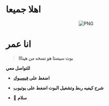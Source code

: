 <h1> اهلا جميعا </h1> 

<p align="center">
    <img align="center" alt="PNG" src="https://i.pinimg.com/originals/15/17/55/15175507518459cc95f107466301d902.gif" />
</p> 
<h1>انا عمر</h1>

>  **بوت سيستا هو نسخه من هينااا**



**للتواصل معي**

-  **اضغط على [فيسيوك](https://facebook.com/i1nome)**

-  **شرح كيفيه ربط وتشغيل البوت اضغط على [يوتيوب](https://youtu.be/KBKzjjIGsfY?si=YJmK9KMkBiMT9dSv)**

- 🍁 **سلام**
